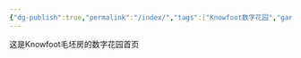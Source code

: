 ```yaml
---
{"dg-publish":true,"permalink":"/index/","tags":["Knowfoot数字花园","gardenEntry","gardenEntry","gardenEntry","gardenEntry"]}
---
```


这是Knowfoot毛坯房的数字花园首页